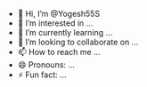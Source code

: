 - 👋 Hi, I’m @Yogesh55S
- 👀 I’m interested in ...
- 🌱 I’m currently learning ...
- 💞️ I’m looking to collaborate on ...
- 📫 How to reach me ...
- 😄 Pronouns: ...
- ⚡ Fun fact: ...

<!---
Yogesh55S/Yogesh55S is a ✨ special ✨ repository because its `README.md` (this file) appears on your GitHub profile.
You can click the Preview link to take a look at your changes.
--->
